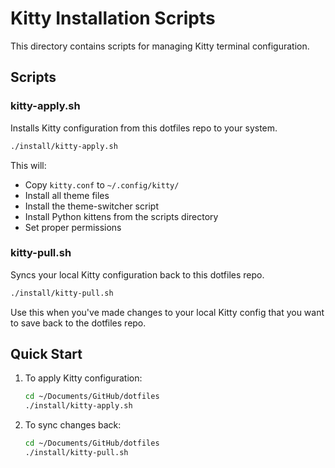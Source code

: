 # Kitty Installation Scripts

This directory contains scripts for managing Kitty terminal configuration.

## Scripts

### kitty-apply.sh
Installs Kitty configuration from this dotfiles repo to your system.

```bash
./install/kitty-apply.sh
```

This will:
- Copy `kitty.conf` to `~/.config/kitty/`
- Install all theme files
- Install the theme-switcher script
- Install Python kittens from the scripts directory
- Set proper permissions

### kitty-pull.sh
Syncs your local Kitty configuration back to this dotfiles repo.

```bash
./install/kitty-pull.sh
```

Use this when you've made changes to your local Kitty config that you want to save back to the dotfiles repo.

## Quick Start

1. To apply Kitty configuration:
   ```bash
   cd ~/Documents/GitHub/dotfiles
   ./install/kitty-apply.sh
   ```

2. To sync changes back:
   ```bash
   cd ~/Documents/GitHub/dotfiles
   ./install/kitty-pull.sh
   ```